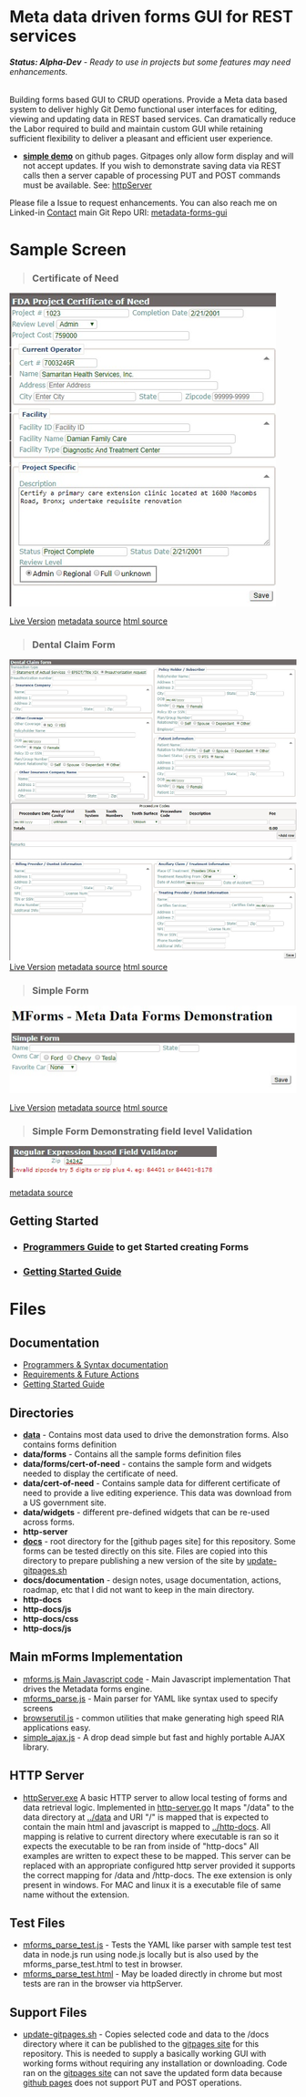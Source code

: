 # 
# Meta data driven forms GUI for REST services
###### ***Status: Alpha-Dev** - Ready to use in projects but some features may need enhancements.*   

Building forms based GUI to CRUD operations.  Provide a Meta data based system to deliver highly Git Demo functional user interfaces for editing, viewing and updating data in REST based services.   Can dramatically reduce the Labor required to build and maintain custom GUI while retaining sufficient flexibility to deliver a pleasant and efficient user experience.  

* **[simple demo]( https://joeatbayes.github.io/metadata-forms-gui/)** on github pages.  Gitpages only allow form display and will not accept updates.   If you wish to demonstrate saving data via REST calls then a server capable of processing PUT and POST commands must be available.  See: [httpServer](httpServer)

Please file a Issue to request enhancements.  You can also reach me on Linked-in [Contact](https://www.linkedin.com/in/joe-ellsworth-68222/)   main Git Repo URI:   [metadata-forms-gui](https://github.com/joeatbayes/metadata-forms-gui) 

# Sample Screen

> ### Certificate of Need

![Sample Screen for FDA Project Certificate Of Need](docs/documentation/samples/fda-cert-of-need.jpg)

[Live Version]( https://joeatbayes.github.io/metadata-forms-gui/)  [metadata source](data/forms/cert-of-need/cneed.txt)  [html source](http-docs/index.html)

> ### Dental Claim Form

![dental Claim Form](docs/documentation/img/dental-claim-form-1.jpg)
[Live Version](https://joeatbayes.github.io/metadata-forms-gui/dental-claim.html)   [metadata source](data/forms/dental/claim/dental-claim.txt)    [html source](http-docs/dental-claim.html)

> ### Simple Form

![Simple Form](docs/documentation/img/simple-form-demo-1.jpg)

[Live Version](https://joeatbayes.github.io/metadata-forms-gui/simple-form.html)  [metadata source](data/forms/examples/simple-form.txt) [html source](http-docs/simple-form.html)

> ### Simple Form Demonstrating field level Validation



![field level validation](docs/documentation/img/sample-failed-regex-validation.jpg)

[metadata source](data/forms/examples/field-validator-regex.txt)



## Getting Started

* ### [Programmers Guide](docs/documentation/programmers-guide.md) to get Started creating Forms

* ### [Getting Started Guide](docs/documentation/getting-started.md)



# Files

## Documentation

- [Programmers & Syntax documentation](docs/documentation/programmers-guide.md)
- [Requirements & Future Actions](docs/documentation/actions_roadmap.md)
- [Getting Started Guide](docs/documentation/getting-started.md)

## Directories 

* **[data](data)** - Contains most data used to drive the demonstration forms.  Also contains forms definition
* **data/forms** - Contains all the sample forms definition files 
* **data/forms/cert-of-need** - contains the sample form and widgets needed to display the certificate of need.
* **data/cert-of-need** - Contains sample data for different certificate of need to provide a live editing experience.  This data was download from a US government site.
* **data/widgets** - different pre-defined widgets that can be re-used across forms. 
* **http-server**
* **[docs](docs)** - root directory for the [github pages site] for this repository.  Some forms can be tested directly on this site.  Files are copied into this directory to prepare publishing a new version of the site by [update-gitpages.sh](update-gitpages.sh)
* **docs/documentation** - design notes,  usage documentation,  actions, roadmap, etc that I did not want to keep in the main directory.
* **http-docs**
* **http-docs/js**
* **http-docs/css**
* **http-docs/js**

## Main mForms Implementation

* [mforms.js Main Javascript code](http-docs/js/mforms.js) - Main Javascript implementation That drives the Metadata forms engine.
* [mforms_parse.js](http-docs/js/mforms_parse.js) - Main parser for YAML like syntax used to specify screens
* [browserutil.js](http-docs/js/browser_util.js) - common utilities that make generating high speed RIA applications easy.
* [simple_ajax.js](http-docs/js/simple_ajax.js) - A drop dead simple but fast and highly portable AJAX library.



## HTTP Server

* [httpServer.exe](http-server/http-server.exe) A basic HTTP server to allow local testing of forms and data retrieval logic.   Implemented in  [http-server.go](httpSever/http-server.go)  It maps "/data" to the data directory at [../data](data/) and URI "/" is mapped that is expected to contain the main html and javascript is mapped to [../http-docs](http-docs).   All mapping is relative to current directory where executable is ran so it expects the executable to be ran from inside of "http-docs" All examples are written to expect these to be mapped.  This server can be replaced with an appropriate configured http server provided it supports the correct mapping for /data and /http-docs.  The exe extension is only present in windows.  For MAC and linux it is a executable file of same name without the extension.

## Test Files



* [mforms_parse_test.js](http-docs/js/mforms_parse_test.js) - Tests the YAML like parser with sample test test data in node.js run using node.js locally but is also used by the mforms_parse_test.html to test in browser.
* [mforms_parse_test.html](http-docs/js/mforms_parse_test.html) - May be loaded directly in chrome but most tests are ran in the browser via httpServer.



## Support Files

* [update-gitpages.sh](update-gitpages.sh) - Copies selected code and data to the /docs directory where it can be published to the [gitpages site](https://joeatbayes.github.io/metadata-forms-gui/) for this repository.  This is needed to supply a basically working GUI with working forms without requiring any installation or downloading.    Code ran on the [gitpages site](https://joeatbayes.github.io/metadata-forms-gui/) can not save the updated form data because [github pages](https://help.github.com/en/github/working-with-github-pages/about-github-pages) does not support PUT and POST operations.





